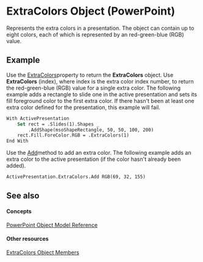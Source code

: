 
# ExtraColors Object (PowerPoint)

Represents the extra colors in a presentation. The object can contain up to eight colors, each of which is represented by an red-green-blue (RGB) value.


## Example

Use the [ExtraColors](c6a9d155-206c-36e6-c180-aaff8bd85a99.md)property to return the  **ExtraColors** object. Use **ExtraColors** (index), where index is the extra color index number, to return the red-green-blue (RGB) value for a single extra color. The following example adds a rectangle to slide one in the active presentation and sets its fill foreground color to the first extra color. If there hasn't been at least one extra color defined for the presentation, this example will fail.


```vb
With ActivePresentation
    Set rect = .Slides(1).Shapes _
        .AddShape(msoShapeRectangle, 50, 50, 100, 200)
    rect.Fill.ForeColor.RGB = .ExtraColors(1)
End With
```

Use the [Add](0f4bcac0-fbcf-a6a9-18c2-b4b4fb231cf9.md)method to add an extra color. The following example adds an extra color to the active presentation (if the color hasn't already been added).




```vb
ActivePresentation.ExtraColors.Add RGB(69, 32, 155)
```


## See also


#### Concepts


[PowerPoint Object Model Reference](00acd64a-5896-0459-39af-98df2849849e.md)
#### Other resources


[ExtraColors Object Members](e95b1113-8846-4e00-3e31-025d3a5b82b4.md)
